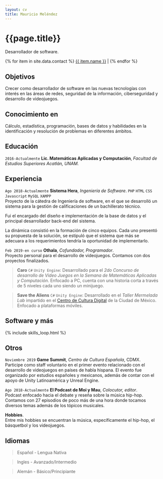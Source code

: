 ```yaml
---
layout: cv
title: Mauricio Meléndez
---
```

# {{page.title}}
Desarrollador de software.

<div id="webaddress">
{% for item in site.data.contact %}
  <a href="{{ item.link }}"><i class="{{ item.class }}"></i> {{ item.name }}</a> |
{% endfor %}
</div>

## Objetivos

Crecer como desarrollador de software en las nuevas tecnologías con interés en las áreas de redes, seguridad de la información, ciberseguridad y desarrollo de videojuegos.

## Conocimiento en

Cálculo, estadística, programación, bases de datos y habilidades en la identificación y resolución de problemas en diferentes ámbitos.

## Educación

`2016-Actualmente`
**Lic. Matemáticas Aplicadas y Computación**, *Facultad de Estudios Superiores Acatlán, UNAM.*

<!-- ## Habilidades

### Software y lenguajes de programación {#skills}
<p class="otro">{% for item in site.data.skills %}<code class="code-aparte">{{ item.name }}</code> {% endfor %}</p>

### Soft skills
Trabajo en equipo, autodidacta, confiado, entusiasta, amigable. -->


## Experiencia

`Ago 2018-Actualmente`
**Sistema Hera**, *Ingeniería de Software*. <code class="code-aparte">PHP</code> <code class="code-aparte">HTML</code> <code class="code-aparte">CSS</code> <code class="code-aparte">Javascript</code> <code class="code-aparte">MySQL</code> <code class="code-aparte">XAMPP</code> <br/>
Proyecto de la cátedra de Ingeniería de software, en el que se desarrolló un sistema para la gestión de calificaciones de un bachillerato técnico.

Fui el encargado del diseño e implementación de la base de datos y el principal desarrollador back-end del sistema.

La dinámica consistió en la formación de cinco equipos. Cada uno presentó su propuesta de la solución, se estipuló que el sistema que más se adecuara a los requerimientos tendría la oportunidad de implementarlo.


`Feb 2019-en curso`
**Othala**, *Cofundador, Programador*.<br/>
Proyecto personal para el desarrollo de videojuegos.
Contamos con dos proyectos finalizados.

  > **Caro** <code class="code-aparte">C#</code> <code class="code-aparte">Unity Engine</code>: Desarrollado para el *2do Concurso de desarrollo de Video Juegos en la Semana de Matemáticas Aplicadas y Computación*. Enfocado a PC, cuenta con una historia corta a través de 5 niveles cada uno siendo un minijuego.

  > **Save the Aliens** <code class="code-aparte">C#</code> <code class="code-aparte">Unity Engine</code>: Desarrollado en el *Taller Mermelada Lab* impartido en el [Centro de Cultura Digital](https://centroculturadigital.mx/) de la Ciudad de México. Enfocado a plataformas móviles.

## Software y más
<div id="skills">
{% include skills_loop.html %}
</div>

## Otros
`Noviembre 2019`
**Game Summit**, *Centro de Cultura Española*, CDMX.<br/>
Participe como staff voluntario en el primer evento relacionado con el desarrollo de videojuegos en países de habla hispana. El evento fue organizado por estudios españoles y mexicanos, además de contar con el apoyo de Unity Latinoamérica y Unreal Engine.

`Ago 2018-Actualmente`
**El Podcast de Moi y Mau**, *Colocutor, editor*.<br/>
Podcast enfocado hacia el debate y reseña sobre la música hip-hop. Contamos con 27 episodios de poco más de una hora donde tocamos diversos temas además de los tópicos musicales.

**Hobbies**.<br/>
Entre mis hobbies se encuentran la música, específicamente el hip-hop, el básquetbol y los videojuegos.


## Idiomas
  > Español - Lengua Nativa

  > Ingles - Avanzado/Intermedio

  > Alemán - Básico/Principiante

<!-- ### Footer

Last updated: May 2013 -->
